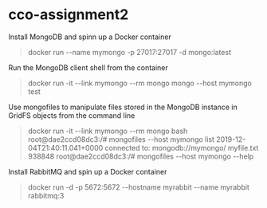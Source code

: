 # cco-assignment2

Install MongoDB and spinn up a Docker container
> docker run --name mymongo -p 27017:27017 -d mongo:latest

Run the MongoDB client shell from the container
> docker run -it --link mymongo --rm mongo mongo --host mymongo test

Use mongofiles to manipulate files stored in the MongoDB instance in GridFS objects from the command line

> docker run -it --link mymongo --rm mongo bash
> root@dae2ccd08dc3:/# mongofiles --host mymongo list
> 2019-12-04T21:40:11.041+0000 connected to: mongodb://mymongo/
> myfile.txt 938848
> root@dae2ccd08dc3:/# mongofiles --host mymongo --help

Install RabbitMQ and spin up a Docker container
> docker run -d -p 5672:5672 --hostname myrabbit --name myrabbit rabbitmq:3